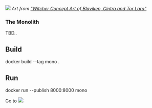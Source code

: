 ![](https://reposart.s3.eu-west-2.amazonaws.com/minusz/monolith.jpg)
*Art from ["Witcher Concept Art of Blaviken, Cintra and Tor Lara"](https://redanianintelligence.com/2019/12/31/new-witcher-concept-art-of-blaviken-cintra-and-tor-lara/)*

### The Monolith
TBD..

## Build
docker build --tag mono .

## Run
docker run --publish 8000:8000 mono

Go to ![](http://localhost:8000/)
